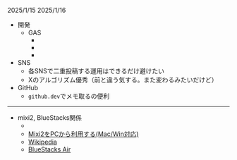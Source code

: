 2025/1/15
2025/1/16

- 開発
    - GAS
        - [](https://www.n-sysdes.co.jp/blog/26697/)
        - [](https://developers.google.com/apps-script/guides/libraries?hl=ja#best_practices)
        - [](https://google.github.io/styleguide/jsguide.html#naming)
- SNS
    - 各SNSで二重投稿する運用はできるだけ避けたい
    - Xのアルゴリズム優秀（前と違う気する。また変わるみたいだけど）
- GitHub
    - `github.dev`でメモ取るの便利

---

- mixi2, BlueStacks関係
    - [](https://www.c-bot.pro/ja/column/how_to_achieve_web_scraping_with_selenium_and_python/)
    - [Mixi2をPCから利用する(Mac/Win対応)](https://note.com/webazarashi/n/n8e6a2a735150)
    - [Wikipedia](https://ja.wikipedia.org/wiki/BlueStacks)
    - [BlueStacks Air](https://www.bluestacks.com/ja/mac)


